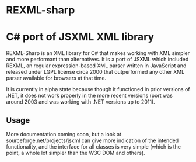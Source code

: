 # REXML-sharp
# C# port of JSXML XML library

REXML-Sharp is an XML library for C# that makes working with XML simpler and more performant than alternatives. It is a port of JSXML which included REXML, an regular expression-based XML parser written in JavaScript and released under LGPL license circa 2000 that outperformed any other XML parser available for browsers at that time. 

It is currently in alpha state because though it functioned in prior versions of .NET, it does not work properly in the more recent versions (port was around 2003 and was working with .NET versions up to 2011).

## Usage

More documentation coming soon, but a look at sourceforge.net/projects/jsxml can give more indication of the intended functionality, and the interface for all classes is very simple (which is the point, a whole lot simpler than the W3C DOM and others).